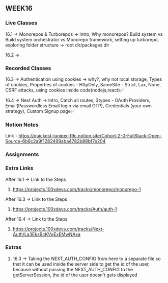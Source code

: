 ## WEEK16

### Live Classes
16.1 -> Monorepos & Turborepos -> Intro, Why monorepos? Build system vs Build system orchestrator vs Monorepo framework, setting up turborepo, exploring folder structure -> root dir/packages dir

16.2 -> 


### Recorded Classes
16.3 -> Authentication using cookies -> why?, why not local storage, Types of cookies, Properties of cookies - HttpOnly, SameSite - Strict, Lax, None, CSRF attacks, using cookies inside code(nodejs,react)✅

16.4 -> Next Auth -> Intro, Catch all routes, 3types - OAuth Providers, Email(Passwordless Email login via email OTP), Credentials (your own strategy), Custom Signup page✅


### Notion Notes
Link - https://quickest-juniper-f9c.notion.site/Cohort-2-0-FullStack-Open-Source-6b6c2a9f1282499aba4782b88bf7e204


### Assignments



### Extra Links
After 16.1 -> 
Link to the Steps
1. https://projects.100xdevs.com/tracks/monorepo/monorepo-1

After 16.3 -> 
Link to the Steps
1. https://projects.100xdevs.com/tracks/Auth/auth-1

After 16.4 -> 
Link to the Steps
1. https://projects.100xdevs.com/tracks/Next-Auth/La3EksBcKVqExEMwNAxa


### Extras

1. 16.3 -> Taking the NEXT_AUTH_CONFIG from here to a separate file so that it can be used inside the server side to get the id of the user, because without passing the NEXT_AUTH_CONFIG to the getServerSession, the id of the user doesn't gets displayed
